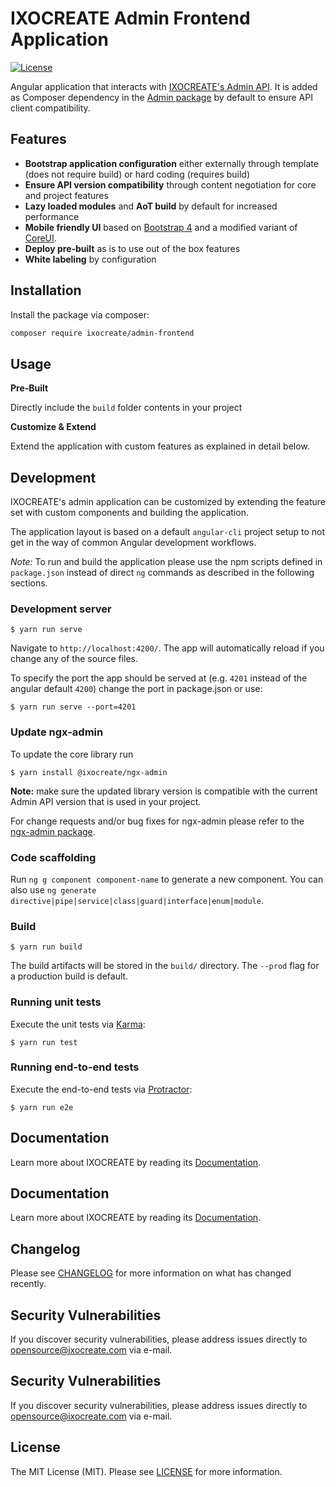 # IXOCREATE Admin Frontend Application

[![License](https://img.shields.io/github/license/ixocreate/admin-frontend.svg)](LICENSE)

Angular application that interacts with [IXOCREATE's Admin API](https://github.com/ixocreate/admin).
It is added as Composer dependency in the [Admin package](https://github.com/ixocreate/admin) by default to ensure API client compatibility.

## Features

- **Bootstrap application configuration** either externally through template (does not require build) or hard coding (requires build)
- **Ensure API version compatibility** through content negotiation for core and project features
- **Lazy loaded modules** and **AoT build** by default for increased performance
- **Mobile friendly UI** based on [Bootstrap 4](https://getbootstrap.com/docs/4.0/) and a modified variant of [CoreUI](http://coreui.io/).
- **Deploy pre-built** as is to use out of the box features
- **White labeling** by configuration

## Installation

Install the package via composer:

```sh
composer require ixocreate/admin-frontend
```

## Usage

**Pre-Built**

Directly include the `build` folder contents in your project

**Customize & Extend**

Extend the application with custom features as explained in detail below.

## Development

IXOCREATE's admin application can be customized by extending the feature set with custom components and building the application.

The application layout is based on a default `angular-cli` project setup to not get in the way of common Angular development workflows.

*Note:* To run and build the application please use the npm scripts defined in `package.json` instead of direct `ng` commands as described in the following sections.

### Development server

    $ yarn run serve

Navigate to `http://localhost:4200/`. The app will automatically reload if you change any of the source files.

To specify the port the app should be served at (e.g. `4201` instead of the angular default `4200`) change the port in package.json or use:

    $ yarn run serve --port=4201

### Update ngx-admin

To update the core library run

    $ yarn install @ixocreate/ngx-admin

**Note:** make sure the updated library version is compatible with the current Admin API version that is used in your project.

For change requests and/or bug fixes for ngx-admin please refer to the [ngx-admin package](https://github.com/ixocreate/ngx-admin/issues).

### Code scaffolding

Run `ng g component component-name` to generate a new component. You can also use `ng generate directive|pipe|service|class|guard|interface|enum|module`.

### Build

    $ yarn run build

The build artifacts will be stored in the `build/` directory. The `--prod` flag for a production build is default.

### Running unit tests

Execute the unit tests via [Karma](https://karma-runner.github.io):

    $ yarn run test


### Running end-to-end tests

Execute the end-to-end tests via [Protractor](http://www.protractortest.org/):

    $ yarn run e2e

## Documentation

Learn more about IXOCREATE by reading its [Documentation](https://ixocreate.github.io/).

## Documentation

Learn more about IXOCREATE by reading its [Documentation](https://ixocreate.github.io/).

## Changelog

Please see [CHANGELOG](CHANGELOG.md) for more information on what has changed recently.

## Security Vulnerabilities

If you discover security vulnerabilities, please address issues directly to opensource@ixocreate.com via e-mail.

## Security Vulnerabilities

If you discover security vulnerabilities, please address issues directly to opensource@ixocreate.com via e-mail.

## License

The MIT License (MIT). Please see [LICENSE](LICENSE) for more information.
